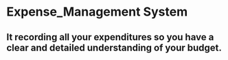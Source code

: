 # Expense_Management System
## It recording all your expenditures so you have a clear and detailed understanding of your budget.
